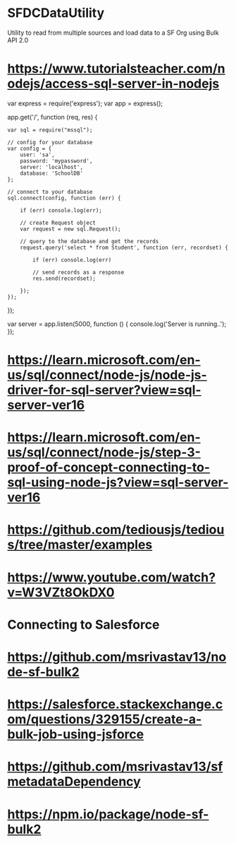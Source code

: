 # SFDCDataUtility
Utility to read from multiple sources and load data to a SF Org using Bulk API 2.0


# https://www.tutorialsteacher.com/nodejs/access-sql-server-in-nodejs


var express = require('express');
var app = express();

app.get('/', function (req, res) {
   
    var sql = require("mssql");

    // config for your database
    var config = {
        user: 'sa',
        password: 'mypassword',
        server: 'localhost', 
        database: 'SchoolDB' 
    };

    // connect to your database
    sql.connect(config, function (err) {
    
        if (err) console.log(err);

        // create Request object
        var request = new sql.Request();
           
        // query to the database and get the records
        request.query('select * from Student', function (err, recordset) {
            
            if (err) console.log(err)

            // send records as a response
            res.send(recordset);
            
        });
    });
});

var server = app.listen(5000, function () {
    console.log('Server is running..');
});


# https://learn.microsoft.com/en-us/sql/connect/node-js/node-js-driver-for-sql-server?view=sql-server-ver16
# https://learn.microsoft.com/en-us/sql/connect/node-js/step-3-proof-of-concept-connecting-to-sql-using-node-js?view=sql-server-ver16

# https://github.com/tediousjs/tedious/tree/master/examples
# https://www.youtube.com/watch?v=W3VZt8OkDX0


# Connecting to Salesforce

# https://github.com/msrivastav13/node-sf-bulk2
# https://salesforce.stackexchange.com/questions/329155/create-a-bulk-job-using-jsforce
# https://github.com/msrivastav13/sfmetadataDependency
# https://npm.io/package/node-sf-bulk2
